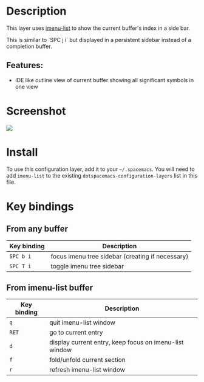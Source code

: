 # Description

This layer uses [imenu-list](https://github.com/bmag/imenu-list) to show
the current buffer's index in a side bar.

This is similar to \`SPC j i\` but displayed in a persistent sidebar
instead of a completion buffer.

## Features:

-   IDE like outline view of current buffer showing all significant
    symbols in one view

# Screenshot

![](img/imenu-list-example.png)

# Install

To use this configuration layer, add it to your `~/.spacemacs`. You will
need to add `imenu-list` to the existing
`dotspacemacs-configuration-layers` list in this file.

# Key bindings

## From any buffer

| Key binding | Description                                      |
|-------------|--------------------------------------------------|
| `SPC b i`   | focus imenu tree sidebar (creating if necessary) |
| `SPC T i`   | toggle imenu tree sidebar                        |

## From imenu-list buffer

| Key binding | Description                                            |
|-------------|--------------------------------------------------------|
| `q`         | quit imenu-list window                                 |
| `RET`       | go to current entry                                    |
| `d`         | display current entry, keep focus on imenu-list window |
| `f`         | fold/unfold current section                            |
| `r`         | refresh imenu-list window                              |
